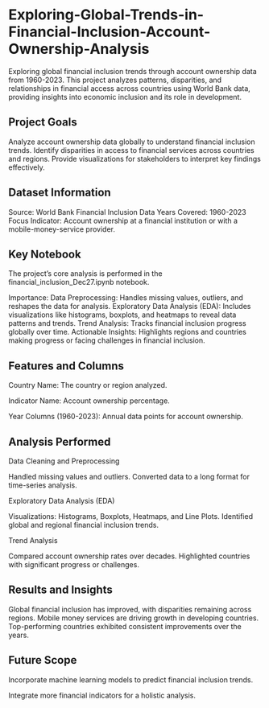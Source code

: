 # Exploring-Global-Trends-in-Financial-Inclusion-Account-Ownership-Analysis
Exploring global financial inclusion trends through account ownership data from 1960-2023. This project analyzes patterns, disparities, and relationships in financial access across countries using World Bank data, providing insights into economic inclusion and its role in development.

## Project Goals
Analyze account ownership data globally to understand financial inclusion trends.
Identify disparities in access to financial services across countries and regions.
Provide visualizations for stakeholders to interpret key findings effectively.
## Dataset Information
Source: World Bank Financial Inclusion Data
Years Covered: 1960-2023
Focus Indicator: Account ownership at a financial institution or with a mobile-money-service provider.

## Key Notebook
The project’s core analysis is performed in the financial_inclusion_Dec27.ipynb notebook.

Importance:
Data Preprocessing: Handles missing values, outliers, and reshapes the data for analysis.
Exploratory Data Analysis (EDA): Includes visualizations like histograms, boxplots, and heatmaps to reveal data patterns and trends.
Trend Analysis: Tracks financial inclusion progress globally over time.
Actionable Insights: Highlights regions and countries making progress or facing challenges in financial inclusion.

## Features and Columns
Country Name: The country or region analyzed.

Indicator Name: Account ownership percentage.

Year Columns (1960-2023): Annual data points for account ownership.

## Analysis Performed

Data Cleaning and Preprocessing

Handled missing values and outliers.
Converted data to a long format for time-series analysis.

Exploratory Data Analysis (EDA)

Visualizations: Histograms, Boxplots, Heatmaps, and Line Plots.
Identified global and regional financial inclusion trends.

Trend Analysis

Compared account ownership rates over decades.
Highlighted countries with significant progress or challenges.

## Results and Insights

Global financial inclusion has improved, with disparities remaining across regions.
Mobile money services are driving growth in developing countries.
Top-performing countries exhibited consistent improvements over the years.

## Future Scope

Incorporate machine learning models to predict financial inclusion trends.

Integrate more financial indicators for a holistic analysis.





